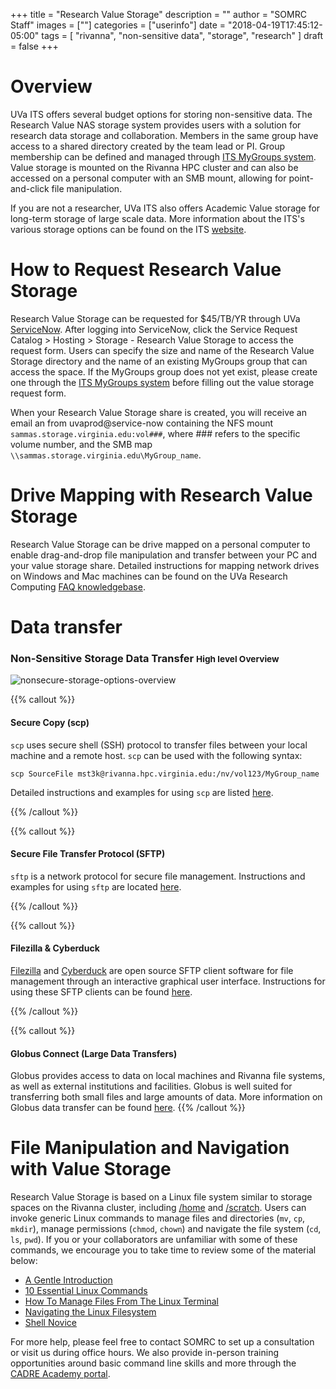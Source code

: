+++
title = "Research Value Storage"
description = ""
author = "SOMRC Staff"
images = [""]
categories = ["userinfo"]
date = "2018-04-19T17:45:12-05:00"
tags = [
    "rivanna", 
    "non-sensitive data",
    "storage",
    "research"
]
draft = false
+++

# Overview

UVa ITS offers several budget options for storing non-sensitive data. The Research Value NAS storage system provides users with a solution for research data storage and collaboration. Members in the same group have access to a shared directory created by the team lead or PI. Group membership can be defined and managed through <a href="http://its.virginia.edu/mygroups/" target="_blank">ITS MyGroups system</a>. Value storage is mounted on the Rivanna HPC cluster and can also be accessed on a personal computer with an SMB mount, allowing for point-and-click file manipulation.

If you are not a researcher, UVa ITS also offers Academic Value storage for long-term storage of large scale data. More information about the ITS's various storage options can be found on the ITS <a href="http://its.virginia.edu/hosting/storage/value.html" target="_blank">website</a>.

# How to Request Research Value Storage

Research Value Storage can be requested for $45/TB/YR through UVa <a href="https://virginia.service-now.com/" target="_blank">ServiceNow</a>. After logging into ServiceNow, click the Service Request Catalog > Hosting > Storage - Research Value Storage to access the request form. Users can specify the size and name of the Research Value Storage directory and the name of an existing MyGroups group that can access the space. If the MyGroups group does not yet exist, please create one through the <a href="http://its.virginia.edu/mygroups/" target="_blank">ITS MyGroups system</a> before filling out the value storage request form.

When your Research Value Storage share is created, you will receive an email an from uvaprod@service-now containing the NFS mount `sammas.storage.virginia.edu:vol###`, where ### refers to the specific volume number, and the SMB map `\\sammas.storage.virginia.edu\MyGroup_name`.

# Drive Mapping with Research Value Storage

Research Value Storage can be drive mapped on a personal computer to enable drag-and-drop file manipulation and transfer between your PC and your value storage share. Detailed instructions for mapping network drives on Windows and Mac machines can be found on the UVa Research Computing <a href="https://discuss.rc.virginia.edu/t/research-value-storage-drive-mapping/838" target="_blank">FAQ knowledgebase</a>.

# Data transfer


<h3>
  Non-Sensitive Storage Data Transfer
  <small class="text-muted">High level Overview</small>
</h3>
<img src="https://s3.amazonaws.com/uvasom-assets/imgs/somrc-storage-nonsecure-apr2018.png" alt="nonsecure-storage-options-overview">

{{% callout %}}
#### Secure Copy (scp)
<p><code>scp</code> uses secure shell (SSH) protocol to transfer files between your local machine and a remote host. <code>scp</code> can be used with the following syntax:</p>
<p><code>scp SourceFile mst3k@rivanna.hpc.virginia.edu:/nv/vol123/MyGroup_name</code></p>
<p>Detailed instructions and examples for using <code>scp</code> are listed <a href ="https://discuss.rc.virginia.edu/t/secure-copy-scp/740" target="_blank">here</a>.</p>
{{% /callout %}}

{{% callout %}}
#### Secure File Transfer Protocol (SFTP)
<p><code>sftp</code> is a network protocol for secure file management. Instructions and examples for using <code>sftp</code> are located <a href = "https://discuss.rc.virginia.edu/t/secure-file-transfer-protocol-sftp/741" target="_blank">here</a>.</p>
{{% /callout %}}

{{% callout %}}
#### Filezilla & Cyberduck
<p><a href="https://filezilla-project.org/" target="_blank">Filezilla</a> and <a href="https://cyberduck.io/" target="_blank">Cyberduck</a> are open source SFTP client software for file management through an interactive graphical user interface. Instructions for using these SFTP clients can be found <a href ="https://discuss.rc.virginia.edu/t/file-management-with-an-ftp-client/742" target="_blank">here</a>.</p>
{{% /callout %}}

{{% callout %}}
#### Globus Connect (Large Data Transfers)
Globus provides access to data on local machines and Rivanna file systems, as well as external institutions and facilities. Globus is well suited for transferring both small files and large amounts of data. More information on Globus data transfer can be found [here](/userinfo/globus/).
{{% /callout %}}

# File Manipulation and Navigation with Value Storage
 
Research Value Storage is based on a Linux file system similar to storage spaces on the Rivanna cluster, including [/home](/userinfo/storage/non-sensitive-data/#home) and [/scratch](/userinfo/storage/non-sensitive-data/#scratch). Users can invoke generic Linux commands to manage files and directories (`mv`, `cp`, `mkdir`), manage permissions (`chmod`, `chown`) and navigate the file system (`cd`, `ls`, `pwd`).  If you or your collaborators are unfamiliar with some of these commands, we encourage you to take time to review some of the material below:

- <a href="https://computers.tutsplus.com/tutorials/navigating-the-terminal-a-gentle-introduction--mac-3855" target="_blank">A Gentle Introduction</a>
- <a href="https://www.lifewire.com/linux-commands-for-navigating-file-system-4027320" target="_blank">10 Essential Linux Commands</a>
- <a href="https://www.howtogeek.com/107808/how-to-manage-files-from-the-linux-terminal-11-commands-you-need-to-know/" target="_blank">How To Manage Files From The Linux Terminal</a>
- <a href="http://www.linuxplanet.com/linuxplanet/tutorials/6666/1" target="_blank">Navigating the Linux Filesystem</a>
- <a href="https://swcarpentry.github.io/shell-novice/" target="_blank">Shell Novice</a>

For more help, please feel free to contact SOMRC to set up a consultation or visit us during office hours. We also provide in-person training opportunities around basic command line skills and more through the <a href="https://education.cadre.virginia.edu/#/home" target="_blank">CADRE Academy portal</a>.
